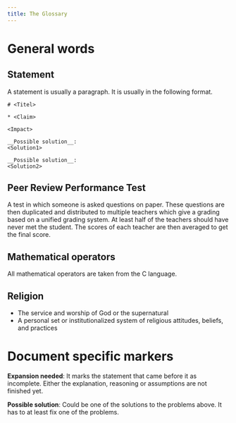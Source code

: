 ```yaml
---
title: The Glossary
---
```


# General words

## Statement

A statement is usually a paragraph. It is usually in the following format.

```
# <Titel>

* <Claim>

<Impact>

__Possible solution__:
<Solution1>

__Possible solution__:
<Solution2>
```

## Peer Review Performance Test

A test in which someone is asked questions on paper. These questions are then
duplicated and distributed to multiple teachers which give a grading based on
a unified grading system. At least half of the teachers should have
never met the student. The scores of each teacher are then averaged to get
the final score.

## Mathematical operators

All mathematical operators are taken from the C language.

## Religion

* The service and worship of God or the supernatural
* A personal set or institutionalized system of religious attitudes,
beliefs, and practices

# Document specific markers

__Expansion needed__:
It marks the statement that came before it as incomplete. Either the
explanation, reasoning or assumptions are not finished yet.

__Possible solution__:
Could be one of the solutions to the problems above. It has to at least
fix one of the problems.
